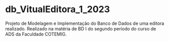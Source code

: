 # db_VitualEditora_1_2023
Projeto de Modelagem e Implementação do Banco de Dados de uma editora realizado. Realizado na matéria de BD I do segundo período do curso de ADS da Faculdade COTEMIG.
